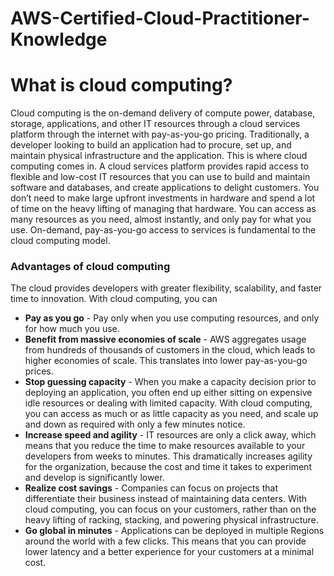 # AWS-Certified-Cloud-Practitioner-Knowledge


<h1>
    What is cloud computing?
</h1>
<p>Cloud computing is the on-demand delivery of compute power, database, storage, applications, and other IT resources through a cloud services platform through the internet with pay-as-you-go pricing. Traditionally, a developer looking to build an application had to procure, set up, and maintain physical infrastructure and the application. This is where cloud computing comes in.
    A cloud services platform provides rapid access to flexible and low-cost IT resources that you can use to build and maintain software and databases, and create applications to delight customers. You don’t need to make large upfront investments in hardware and spend a lot of time on the heavy lifting of managing that hardware. You can access as many resources as you need, almost instantly, and only pay for what you use. On-demand, pay-as-you-go access to services is fundamental to the cloud computing model.
</p>
<h3> Advantages of cloud computing</h3>
<p>The cloud provides developers with greater flexibility, scalability, and faster time to innovation. With cloud computing, you can</p>
<ul>
<li>
<b>Pay as you go</b> - Pay only when you use computing resources, and only for how much you use.
</li>
<li>
<b>Benefit from massive economies of scale</b> - AWS aggregates usage from hundreds of thousands of customers in the cloud, which leads to higher economies of scale. This translates into lower pay-as-you-go prices.</li>
<li>
<b>Stop guessing capacity</b> - When you make a capacity decision prior to deploying an application, you often end up either sitting on expensive idle resources or dealing with limited capacity. With cloud computing, you can access as much or as little capacity as you need, and scale up and down as required with only a few minutes notice.</li>
<li>
<b>Increase speed and agility</b> - IT resources are only a click away, which means that you reduce the time to make resources available to your developers from weeks to minutes. This dramatically increases agility for the organization, because the cost and time it takes to experiment and develop is significantly lower.</li>
<li>
<b>Realize cost savings</b> - Companies can focus on projects that differentiate their business instead of maintaining data centers. With cloud computing, you can focus on your customers, rather than on the heavy lifting of racking, stacking, and powering physical infrastructure.</li>
<li>
<b>Go global in minutes</b> - Applications can be deployed in multiple Regions around the world with a few clicks. This means that you can provide lower latency and a better experience for your customers at a minimal cost.</li>
</ul>